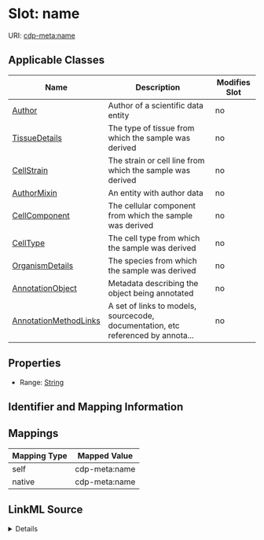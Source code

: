 

# Slot: name

URI: [cdp-meta:name](metadataname)



<!-- no inheritance hierarchy -->





## Applicable Classes

| Name | Description | Modifies Slot |
| --- | --- | --- |
| [Author](Author.md) | Author of a scientific data entity |  no  |
| [TissueDetails](TissueDetails.md) | The type of tissue from which the sample was derived |  no  |
| [CellStrain](CellStrain.md) | The strain or cell line from which the sample was derived |  no  |
| [AuthorMixin](AuthorMixin.md) | An entity with author data |  no  |
| [CellComponent](CellComponent.md) | The cellular component from which the sample was derived |  no  |
| [CellType](CellType.md) | The cell type from which the sample was derived |  no  |
| [OrganismDetails](OrganismDetails.md) | The species from which the sample was derived |  no  |
| [AnnotationObject](AnnotationObject.md) | Metadata describing the object being annotated |  no  |
| [AnnotationMethodLinks](AnnotationMethodLinks.md) | A set of links to models, sourcecode, documentation, etc referenced by annota... |  no  |







## Properties

* Range: [String](String.md)





## Identifier and Mapping Information








## Mappings

| Mapping Type | Mapped Value |
| ---  | ---  |
| self | cdp-meta:name |
| native | cdp-meta:name |




## LinkML Source

<details>
```yaml
name: name
alias: name
domain_of:
- Author
- OrganismDetails
- TissueDetails
- CellType
- CellStrain
- CellComponent
- AnnotationObject
- AuthorMixin
- AnnotationMethodLinks
range: string

```
</details>